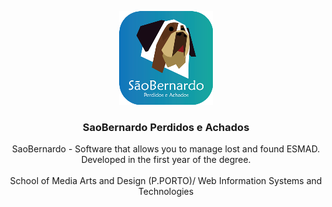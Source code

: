 <p align="center">
  <img src="https://github.com/PatriciaDamas/Lost-Found-SaoBernardo/blob/master/Projeto%201/SaoBernardoFinal/bin/pt/saobernardo/resource/Logotipo.png" width="150px">

  <h3 align="center"><b>SaoBernardo Perdidos e Achados</b></h3>

  <p align="center">
    SaoBernardo - Software that allows you to manage lost and found ESMAD. Developed in the first year of the degree.
    <br>
    <br>
    School of Media Arts and Design (P.PORTO)/ Web Information Systems and Technologies
    
  <br>
  </p>
</p>
